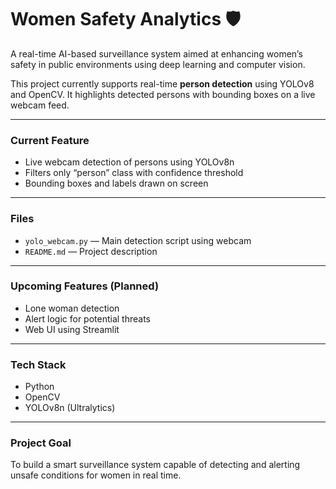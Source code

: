 # Women Safety Analytics 🛡️

A real-time AI-based surveillance system aimed at enhancing women’s safety in public environments using deep learning and computer vision.

This project currently supports real-time **person detection** using YOLOv8 and OpenCV. It highlights detected persons with bounding boxes on a live webcam feed.

---

### Current Feature
- Live webcam detection of persons using YOLOv8n
- Filters only “person” class with confidence threshold
- Bounding boxes and labels drawn on screen

---

### Files
- `yolo_webcam.py` — Main detection script using webcam
- `README.md` — Project description

---

### Upcoming Features (Planned)
- Lone woman detection
- Alert logic for potential threats
- Web UI using Streamlit

---

### Tech Stack
- Python
- OpenCV
- YOLOv8n (Ultralytics)

---

### Project Goal
To build a smart surveillance system capable of detecting and alerting unsafe conditions for women in real time.
